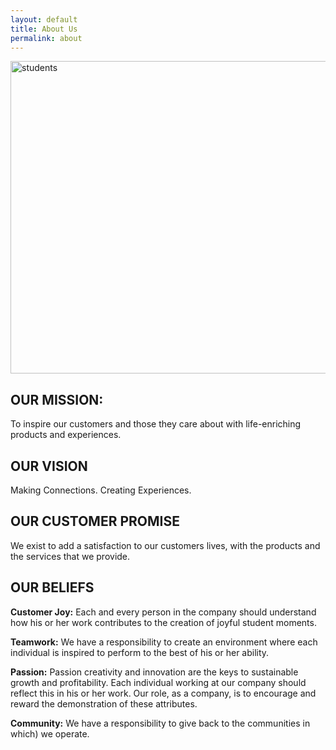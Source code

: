 ```yaml
---
layout: default
title: About Us
permalink: about
---
```

<script async src="https://www.googletagmanager.com/gtag/js?id=UA-154149731-1"></script>
<script>
  window.dataLayer = window.dataLayer || [];
  function gtag(){dataLayer.push(arguments);}
  gtag('js', new Date());

  gtag('config', 'UA-154149731-1');
</script>

<img src="https://images.pexels.com/photos/1438072/pexels-photo-1438072.jpeg?auto=compress&cs=tinysrgb&dpr=2&h=650&w=940" alt="students" height="500" width="800">
<h2>OUR MISSION:</h2>
To inspire our customers and those they care about with life-enriching products and experiences.

<h2>OUR VISION</h2>
Making Connections. Creating Experiences.

<h2>OUR CUSTOMER PROMISE</h2>
We exist to add a satisfaction to our customers lives, with the products and the services that we provide. 

<h2>OUR BELIEFS</h2>
<strong>Customer Joy:</strong> Each and every person in the company should understand how his or her work contributes to the creation of joyful student moments.

<strong>Teamwork:</strong> We have a responsibility to create an environment where each individual is inspired to perform to the best of his or her ability.

<strong>Passion:</strong> Passion creativity and innovation are the keys to sustainable growth and profitability. Each individual working at our company should reflect this in his or her work. Our role, as a company, is to encourage and reward the demonstration of these attributes.

<strong>Community:</strong> We have a responsibility to give back to the communities in which) we operate.
